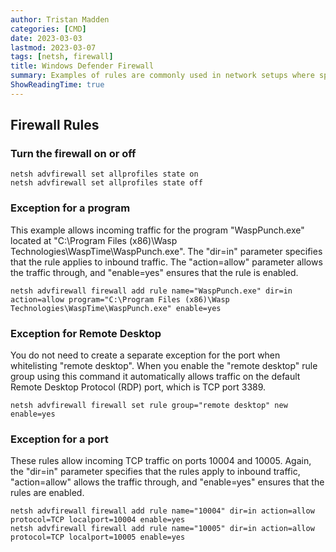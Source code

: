 ```yaml
---
author: Tristan Madden
categories: [CMD]
date: 2023-03-03
lastmod: 2023-03-07
tags: [netsh, firewall]
title: Windows Defender Firewall
summary: Examples of rules are commonly used in network setups where specific programs or ports need to be allowed through the firewall to ensure that they can communicate with other devices or software.
ShowReadingTime: true
---
```


<h2>Firewall Rules</h2>

<h3>Turn the firewall on or off</h3>

```Shell
netsh advfirewall set allprofiles state on
netsh advfirewall set allprofiles state off
```
<h3>Exception for a program</h3>
This example allows incoming traffic for the program "WaspPunch.exe" located at "C:\Program Files (x86)\Wasp Technologies\WaspTime\WaspPunch.exe". The "dir=in" parameter specifies that the rule applies to inbound traffic. The "action=allow" parameter allows the traffic through, and "enable=yes" ensures that the rule is enabled.

```Shell
netsh advfirewall firewall add rule name="WaspPunch.exe" dir=in action=allow program="C:\Program Files (x86)\Wasp Technologies\WaspTime\WaspPunch.exe" enable=yes
```

<h3>Exception for Remote Desktop</h3>
You do not need to create a separate exception for the port when whitelisting "remote desktop". When you enable the "remote desktop" rule group using this command it automatically allows traffic on the default Remote Desktop Protocol (RDP) port, which is TCP port 3389.

```Shell
netsh advfirewall firewall set rule group="remote desktop" new enable=yes
```

<h3>Exception for a port</h3>
These rules allow incoming TCP traffic on ports 10004 and 10005. Again, the "dir=in" parameter specifies that the rules apply to inbound traffic, "action=allow" allows the traffic through, and "enable=yes" ensures that the rules are enabled.

```Shell
netsh advfirewall firewall add rule name="10004" dir=in action=allow protocol=TCP localport=10004 enable=yes
netsh advfirewall firewall add rule name="10005" dir=in action=allow protocol=TCP localport=10005 enable=yes
```